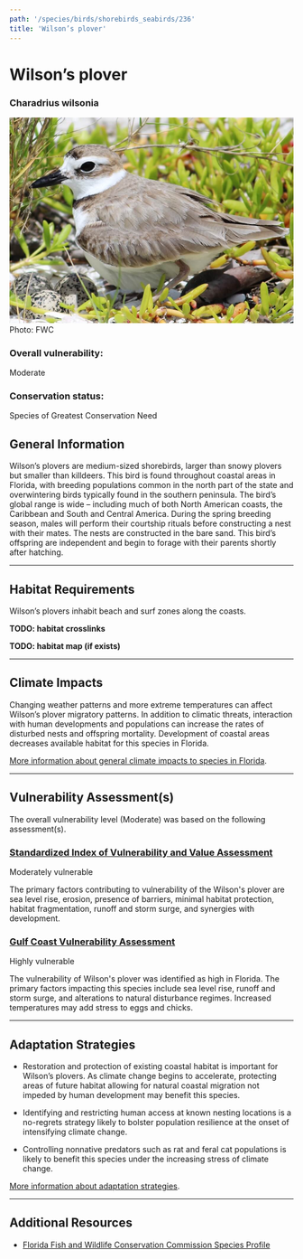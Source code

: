 ```yaml
---
path: '/species/birds/shorebirds_seabirds/236'
title: 'Wilson’s plover'
---
```


# Wilson’s plover

### Charadrius wilsonia

<div id="TopSection">

<div class="header-photo"><img src="236.jpg" alt="Photo for Wilson’s plover"/>
<figcaption>Photo: FWC</figcaption></div>

<div>

### Overall vulnerability:

<div class="vulnerability vulnerability-moderate">Moderate</div>

### Conservation status:

Species of Greatest Conservation Need

</div>
</div>

## General Information

Wilson’s plovers are medium-sized shorebirds, larger than snowy plovers but smaller than killdeers. This bird is found throughout coastal areas in Florida, with breeding populations common in the north part of the state and overwintering birds typically found in the southern peninsula.  The bird’s global range is wide – including much of both North American coasts, the Caribbean and South and Central America. During the spring breeding season, males will perform their courtship rituals before constructing a nest with their mates. The nests are constructed in the bare sand. This bird’s offspring are independent and begin to forage with their parents shortly after hatching.

<hr />

## Habitat Requirements



Wilson’s plovers inhabit beach and surf zones along the coasts.

**TODO: habitat crosslinks**

**TODO: habitat map (if exists)**

<hr />

## Climate Impacts

Changing weather patterns and more extreme temperatures can affect Wilson’s plover migratory patterns. In addition to climatic threats, interaction with human developments and populations can increase the rates of disturbed nests and offspring mortality. Development of coastal areas decreases available habitat for this species in Florida.

[More information about general climate impacts to species in Florida](/impacts/species).



<hr />

## Vulnerability Assessment(s)

The overall vulnerability level (Moderate) was based on the following assessment(s).
#### 
<div class="vulnerability-header">
<h3><a href="/impacts/vulnerability/sivva/species">Standardized Index of Vulnerability and Value Assessment</a></h3>
<div class="vulnerability vulnerability-moderate">Moderately vulnerable</div>
</div> 

The primary factors contributing to vulnerability of the Wilson's plover are sea level rise, erosion, presence of barriers, minimal habitat protection, habitat fragmentation, runoff and storm surge, and synergies with development.

#### 
<div class="vulnerability-header">
<h3><a href="/impacts/vulnerability/gcva">Gulf Coast Vulnerability Assessment</a></h3>
<div class="vulnerability vulnerability-high">Highly vulnerable</div>
</div> 

The vulnerability of Wilson's plover was identified as high in Florida.  The primary factors impacting this species include sea level rise, runoff and storm surge, and alterations to natural disturbance regimes.  Increased temperatures may add stress to eggs and chicks.


<hr />

## Adaptation Strategies

- Restoration and protection of existing coastal habitat is important for Wilson’s plovers.  As climate change begins to accelerate, protecting areas of future habitat allowing for natural coastal migration not impeded by human development may benefit this species.

- Identifying and restricting human access at known nesting locations is a no-regrets strategy likely to bolster population resilience at the onset of intensifying climate change.

- Controlling nonnative predators such as rat and feral cat populations is likely to benefit this species under the increasing stress of climate change.

[More information about adaptation strategies](/strategies).

<hr />


## Additional Resources

- [Florida Fish and Wildlife Conservation Commission Species Profile](http://legacy.myfwc.com/bba/docs/bba_WIPL.pdf)

